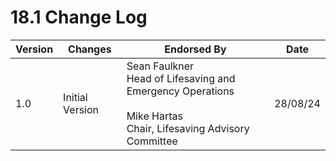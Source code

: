 # 18.1 Change Log

| **Version** | **Changes** | **Endorsed By** | **Date** |
| --- | --- | --- | --- |
| 1.0 | Initial Version | Sean Faulkner  <br>Head of Lifesaving and Emergency Operations<br><br>Mike Hartas  <br>Chair, Lifesaving Advisory Committee | 28/08/24 |